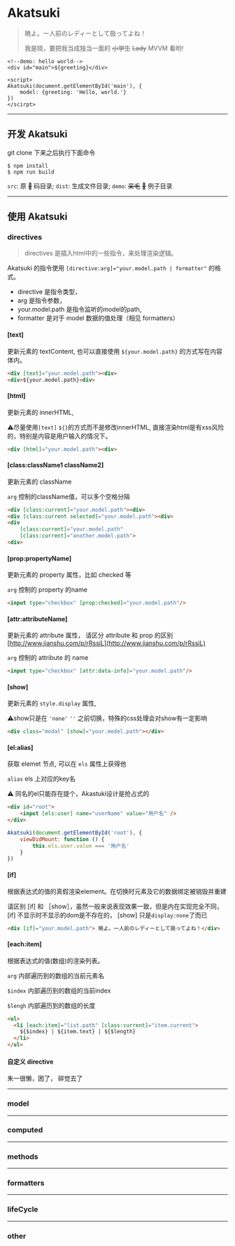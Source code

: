 # Akatsuki

> 暁よ。一人前のレディーとして扱ってよね！
> 
> 我是晓，要把我当成独当一面的 ~~小学生~~ ~~Lady~~ MVVM 看哟!

```
<!--demo: hello world-->
<div id="main">${greeting}</div>

<script>
Akatsuki(document.getElementById('main'), {
    model: {greeting: 'Hello, world.'}
})
</scirpt>

```

---

## 开发 Akatsuki

git clone 下来之后执行下面命令

```
$ npm install
$ npm run build 
```

`src`: 原 ~~🐎~~ 码目录; 
`dist`: 生成文件目录; 
`demo`: ~~呆毛~~ ~~🌰~~ 例子目录

---

## 使用 Akatsuki

### directives
> directives 是插入html中的一些指令，来处理渲染逻辑。

Akatsuki 的指令使用 `[directive:arg]="your.model.path | formatter"` 的格式。

+ directive 是指令类型，
+ arg 是指令参数，
+ your.model.path 是指令监听的model的path, 
+ formatter 是对于 model 数据的值处理（相见 formatters）


#### [text]
更新元素的 textContent, 也可以直接使用 `${your.model.path}` 的方式写在内容体内。

```html
<div [text]="your.model.path"><div>
<div>${your.model.path}<div>
```

#### [html]
更新元素的 innerHTML, 

⚠️尽量使用`[text]` `${}`的方式而不是修改innerHTML, 直接渲染html是有xss风险的，特别是内容是用户输入的情况下。

```html
<div [html]="your.model.path"><div>
```
#### [class:className1 className2]
更新元素的 className

`arg` 控制的className值，可以多个空格分隔

```html
<div [class:current]="your.model.path"><div>
<div [class:current selected]="your.model.path"><div>
<div 
    [class:current]="your.model.path" 
    [class:current]="another.model.path">
<div>
```
#### [prop:propertyName]
更新元素的 property 属性，比如 checked 等

`arg` 控制的 property 的name

```html
<input type="checkbox" [prop:checked]="your.model.path"/>
```

#### [attr:attributeName]
更新元素的 attribute 属性，
请区分 attribute 和 prop 的区别 [http://www.jianshu.com/p/rRssiL](http://www.jianshu.com/p/rRssiL)

`arg` 控制的 attribute 的 name 

```html
<input type="checkbox" [attr:data-info]="your.model.path"/>
```

#### [show]
更新元素的 `style.display` 属性, 

⚠️show只是在 `'none'` `''` 之前切换，特殊的css处理会对show有一定影响

```html
<div class="modal" [show]="your.model.path"></div>
```

#### [el:alias]
获取 elemet 节点, 可以在 `els` 属性上获得他

`alias` els 上对应的key名

⚠️ 同名的el只能存在提个，Akastuki设计是抢占式的

```html
<div id="root">
    <input [els:user] name="userName" value="用户名" />
</div>
```
```javascript
Akatsuki(document.getElementById('root'), {
    viewDidMount: function () {
        this.els.user.value === '用户名'
    }
})    
```

#### [if]
根据表达式的值的真假渲染element。在切换时元素及它的数据绑定被销毁并重建

请区别 [if] 和 ［show］，虽然一般来说表现效果一致，但是内在实现完全不同，
[if] 不显示时不显示的dom是不存在的， [show] 只是`display:none`了而已

```html
<div [if]="your.model.path"> 暁よ。一人前のレディーとして扱ってよね！</div>
```

#### [each:item]
根据表达式的值(数组)的渲染列表。

`arg` 内部遍历到的数组的当前元素名

`$index` 内部遍历到的数组的当前index

`$lengh` 内部遍历到的数组的长度

```html
<ul>
  <li [each:item]="list.path" [class:current]="item.current">
    ${$index} | ${item.text} | ${$length}
  </li>
</ul>
```

#### 自定义 directive

朱一很懒，困了， 碎觉去了

---

### model

---

### computed

---

### methods

---

### formatters

---

### lifeCycle

---

### other
